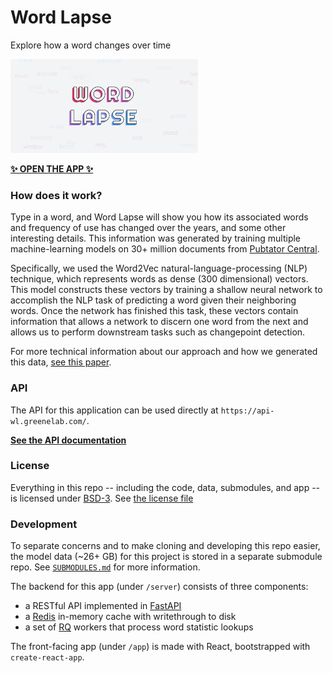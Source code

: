 # Word Lapse

Explore how a word changes over time

<img src="https://raw.githubusercontent.com/greenelab/word-lapse/main/app/public/share-thumbnail.jpg?raw=true" width="300px">

[**✨ OPEN THE APP ✨**](https://greenelab.github.io/word-lapse/)

### How does it work?

Type in a word, and Word Lapse will show you how its associated words and frequency of use has changed over the years, and some other interesting details.
This information was generated by training multiple machine-learning models on 30+ million documents from [Pubtator Central](https://www.ncbi.nlm.nih.gov/research/pubtator/). 

Specifically, we used the Word2Vec natural-language-processing (NLP) technique, which represents words as dense (300 dimensional) vectors.
This model constructs these vectors by training a shallow neural network to accomplish the NLP task of predicting a word given their neighboring words.
Once the network has finished this task, these vectors contain information that allows a network to discern one word from the next and allows us to perform downstream tasks such as changepoint detection.

For more technical information about our approach and how we generated this data, [see this paper](https://greenelab.github.io/word_lapse_manuscript/).

### API

The API for this application can be used directly at `https://api-wl.greenelab.com/`.

[**See the API documentation**](https://api-wl.greenelab.com/docs)

### License

Everything in this repo -- including the code, data, submodules, and app -- is licensed under [BSD-3](https://opensource.org/licenses/BSD-3-Clause).
See [the license file](https://github.com/greenelab/word-lapse/blob/main/LICENSE)

### Development

To separate concerns and to make cloning and developing this repo easier, the model data (~26+ GB) for this project is stored in a separate submodule repo.
See [`SUBMODULES.md`](https://github.com/greenelab/word-lapse/blob/main/SUBMODULES.md) for more information.

The backend for this app (under `/server`) consists of three components:
- a RESTful API implemented in [FastAPI](https://fastapi.tiangolo.com/)
- a [Redis](https://redis.io/) in-memory cache with writethrough to disk
- a set of [RQ](https://python-rq.org/) workers that process word statistic lookups

The front-facing app (under `/app`) is made with React, bootstrapped with `create-react-app`.
